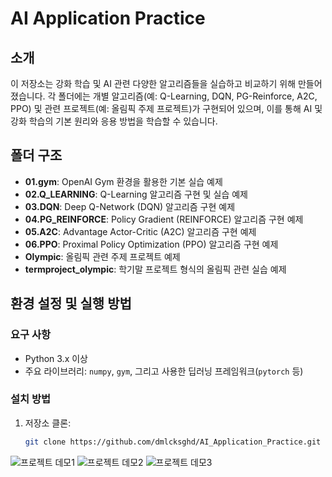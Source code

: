 # AI Application Practice

## 소개
이 저장소는 강화 학습 및 AI 관련 다양한 알고리즘들을 실습하고 비교하기 위해 만들어졌습니다. 각 폴더에는 개별 알고리즘(예: Q-Learning, DQN, PG-Reinforce, A2C, PPO) 및 관련 프로젝트(예: 올림픽 주제 프로젝트)가 구현되어 있으며, 이를 통해 AI 및 강화 학습의 기본 원리와 응용 방법을 학습할 수 있습니다.

## 폴더 구조
- **01.gym**: OpenAI Gym 환경을 활용한 기본 실습 예제
- **02.Q_LEARNING**: Q-Learning 알고리즘 구현 및 실습 예제
- **03.DQN**: Deep Q-Network (DQN) 알고리즘 구현 예제
- **04.PG_REINFORCE**: Policy Gradient (REINFORCE) 알고리즘 구현 예제
- **05.A2C**: Advantage Actor-Critic (A2C) 알고리즘 구현 예제
- **06.PPO**: Proximal Policy Optimization (PPO) 알고리즘 구현 예제
- **Olympic**: 올림픽 관련 주제 프로젝트 예제
- **termproject_olympic**: 학기말 프로젝트 형식의 올림픽 관련 실습 예제

## 환경 설정 및 실행 방법

### 요구 사항
- Python 3.x 이상
- 주요 라이브러리: `numpy`, `gym`, 그리고 사용한 딥러닝 프레임워크(`pytorch` 등)

### 설치 방법
1. 저장소 클론:
   ```bash
   git clone https://github.com/dmlcksghd/AI_Application_Practice.git

![프로젝트 데모1](./gif/gif1.gif)
![프로젝트 데모2](./gif/gif2.gif)
![프로젝트 데모3](./gif/gif3.gif)

